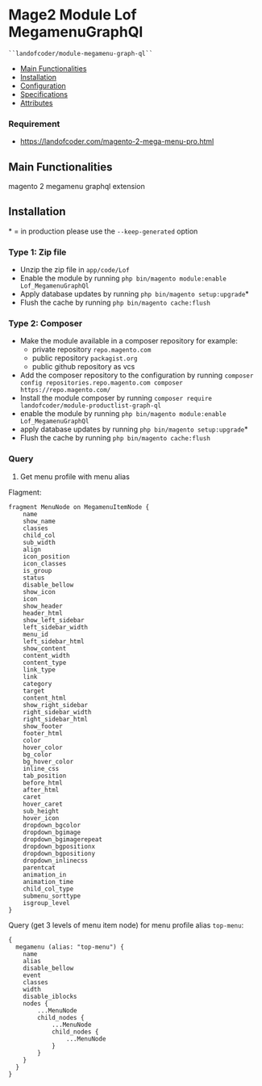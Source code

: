 # Mage2 Module Lof MegamenuGraphQl

    ``landofcoder/module-megamenu-graph-ql``

 - [Main Functionalities](#markdown-header-main-functionalities)
 - [Installation](#markdown-header-installation)
 - [Configuration](#markdown-header-configuration)
 - [Specifications](#markdown-header-specifications)
 - [Attributes](#markdown-header-attributes)
 
### Requirement
- https://landofcoder.com/magento-2-mega-menu-pro.html

## Main Functionalities
magento 2 megamenu graphql extension

## Installation
\* = in production please use the `--keep-generated` option

### Type 1: Zip file

 - Unzip the zip file in `app/code/Lof`
 - Enable the module by running `php bin/magento module:enable Lof_MegamenuGraphQl`
 - Apply database updates by running `php bin/magento setup:upgrade`\*
 - Flush the cache by running `php bin/magento cache:flush`

### Type 2: Composer

 - Make the module available in a composer repository for example:
    - private repository `repo.magento.com`
    - public repository `packagist.org`
    - public github repository as vcs
 - Add the composer repository to the configuration by running `composer config repositories.repo.magento.com composer https://repo.magento.com/`
 - Install the module composer by running `composer require landofcoder/module-productlist-graph-ql`
 - enable the module by running `php bin/magento module:enable Lof_MegamenuGraphQl`
 - apply database updates by running `php bin/magento setup:upgrade`\*
 - Flush the cache by running `php bin/magento cache:flush`

### Query

1. Get menu profile with menu alias

Flagment:

```
fragment MenuNode on MegamenuItemNode {
    name
    show_name
    classes
    child_col
    sub_width
    align
    icon_position
    icon_classes
    is_group
    status
    disable_bellow
    show_icon
    icon
    show_header
    header_html
    show_left_sidebar
    left_sidebar_width
    menu_id
    left_sidebar_html
    show_content
    content_width
    content_type
    link_type
    link
    category
    target
    content_html
    show_right_sidebar
    right_sidebar_width
    right_sidebar_html
    show_footer
    footer_html
    color
    hover_color
    bg_color
    bg_hover_color
    inline_css
    tab_position
    before_html
    after_html
    caret
    hover_caret
    sub_height
    hover_icon
    dropdown_bgcolor
    dropdown_bgimage
    dropdown_bgimagerepeat
    dropdown_bgpositionx
    dropdown_bgpositiony
    dropdown_inlinecss
    parentcat
    animation_in
    animation_time
    child_col_type
    submenu_sorttype
    isgroup_level
}
```

Query (get 3 levels of menu item node) for menu profile alias ``top-menu``:

```
{
  megamenu (alias: "top-menu") {
    name
    alias
    disable_bellow
    event
    classes
    width
    disable_iblocks
    nodes {
        ...MenuNode
        child_nodes {
            ...MenuNode
            child_nodes {
                ...MenuNode
            }
        }
    }
  }
}
```
